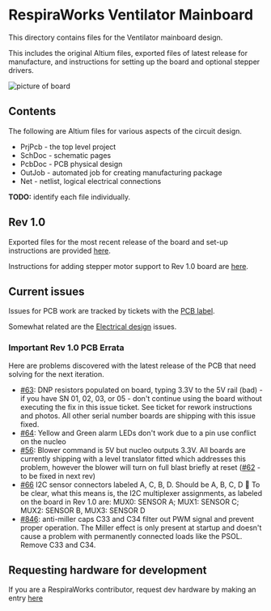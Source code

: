 # RespiraWorks Ventilator Mainboard 

This directory contains files for the Ventilator mainboard design.

This includes the original Altium files, exported files of latest release for manufacture, and instructions for setting
up the board and optional stepper drivers.

![picture of board](rev1_export/readme_photos/IMG_9306.jpg)

## Contents

The following are Altium files for various aspects of the circuit design.

* PrjPcb - the top level project
* SchDoc - schematic pages
* PcbDoc - PCB physical design
* OutJob - automated job for creating manufacturing package
* Net - netlist, logical electrical connections

**TODO:** identify each file individually.

## Rev 1.0

Exported files for the most recent release of the board and set-up instructions are provided [here](rev1_export).

Instructions for adding stepper motor support to Rev 1.0 board are [here](rev1_export/stepper_driver_setup.md).


## Current issues

Issues for PCB work are tracked by tickets with the [PCB label](https://github.com/RespiraWorks/Ventilator/labels/pcb).

Somewhat related are the [Electrical design](https://github.com/RespiraWorks/Ventilator/labels/Electrical) issues.

### Important Rev 1.0 PCB Errata

Here are problems discovered with the latest release of the PCB that need solving for the next iteration.

* [#63](https://github.com/RespiraWorks/pcbreathe/issues/63): DNP resistors populated on board, typing 3.3V to the 5V rail (bad) - if you have SN 01, 02, 03, or 05 - don't continue using the board without executing the fix in this issue ticket.  See ticket for rework instructions and photos.  All other serial number boards are shipping with this issue fixed.
* [#64](https://github.com/RespiraWorks/pcbreathe/issues/64): Yellow and Green alarm LEDs don't work due to a pin use conflict on the nucleo
* [#56](https://github.com/RespiraWorks/pcbreathe/issues/56): Blower command is 5V but nucleo outputs 3.3V.  All boards are currently shipping with a level translator fitted which addresses this problem, however the blower will turn on full blast briefly at reset ([#62](https://github.com/RespiraWorks/pcbreathe/issues/62) - to be fixed in next rev)
* [#66](https://github.com/RespiraWorks/pcbreathe/issues/66) I2C sensor connectors labeled A, C, B, D. Should be A, B, C, D :facepalm:  To be clear, what this means is, the I2C multiplexer assignments, as labeled on the board in Rev 1.0 are: MUX0: SENSOR A; MUX1: SENSOR C; MUX2: SENSOR B, MUX3: SENSOR D
* [#846](https://github.com/RespiraWorks/Ventilator/issues/846): anti-miller caps C33 and C34 filter out PWM signal and prevent proper operation.  The Miller effect is only present at startup and doesn't cause a problem with permanently connected loads like the PSOL.  Remove C33 and C34.

## Requesting hardware for development

If you are a RespiraWorks contributor, request dev hardware by making an entry [here](https://docs.google.com/spreadsheets/d/1rf-cOTlQL_LnzrZq-64n7_R_pFyFMdCAxsPC65YqKUg/edit?usp=sharing)
